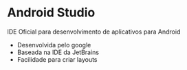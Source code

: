 # Android Studio

IDE Oficial para desenvolvimento de aplicativos para Android

- Desenvolvida pelo google
- Baseada na IDE da JetBrains
- Facilidade para criar layouts